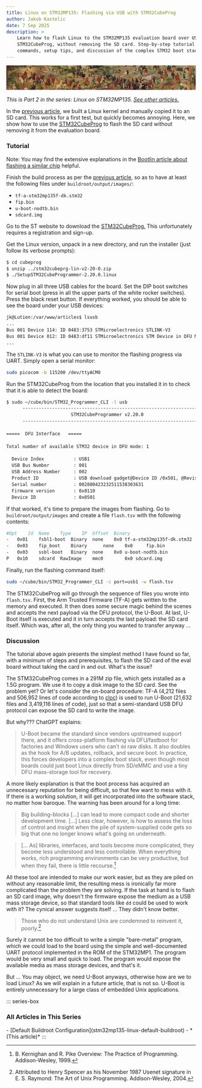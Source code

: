 ```yaml
---
title: Linux on STM32MP135: Flashing via USB with STM32CubeProg
author: Jakob Kastelic
date: 7 Sep 2025
description: >
    Learn how to flash Linux to the STM32MP135 evaluation board over USB using
    STM32CubeProg, without removing the SD card. Step-by-step tutorial with
    commands, setup tips, and discussion of the complex STM32 boot stack.
---
```


![](../images/cal.jpg)

*This is Part 2 in the series: Linux on STM32MP135. [See other
articles.](#series-list)*

In the [previous article](stm32mp135-linux-default-buildroot), we built a Linux
kernel and manually copied it to an SD card. This works for a first test, but
quickly becomes annoying. Here, we show how to use the
[STM32CubeProg](https://www.st.com/en/development-tools/stm32cubeprog.html#get-software)
to flash the SD card without removing it from the evaluation board.

### Tutorial

Note: You may find the extensive explanations in the [Bootlin article about
flashing a similar
chip](https://bootlin.com/blog/building-a-linux-system-for-the-stm32mp1-implementing-factory-flashing/)
helpful.

Finish the build process as per the [previous
article](stm32mp135-linux-default-buildroot), so as to have at least the
following files under `buildroot/output/images/`:

   - `tf-a-stm32mp135f-dk.stm32`
   - `fip.bin`
   - `u-boot-nodtb.bin`
   - `sdcard.img`

Go to the ST website to download the
[STM32CubeProg.](https://www.st.com/en/development-tools/stm32cubeprog.html#get-software)
This unfortunately requires a registration and sign-up.

Get the Linux version, unpack in a new directory, and run the installer (just
follow its verbose prompts):

```sh
$ cd cubeprog
$ unzip ../stm32cubeprg-lin-v2-20-0.zip
$ ./SetupSTM32CubeProgrammer-2.20.0.linux
```

Now plug in all three USB cables for the board. Set the DIP boot switches for
serial boot (press in all the upper parts of the white rocker switches). Press
the black reset button. If everything worked, you should be able to see the
board under your USB devices:

```sh
jk@Lutien:/var/www/articles$ lsusb
...
Bus 001 Device 114: ID 0483:3753 STMicroelectronics STLINK-V3
Bus 001 Device 012: ID 0483:df11 STMicroelectronics STM Device in DFU Mode
...
```

The `STLINK-V3` is what you can use to monitor the flashing progress via UART.
Simply open a serial monitor:

```sh
sudo picocom -b 115200 /dev/ttyACM0
```

Run the STM32CubeProg from the location that you installed it in to check that
it is able to detect the board:

```sh
$ sudo ~/cube/bin/STM32_Programmer_CLI -l usb
      -------------------------------------------------------------------
                        STM32CubeProgrammer v2.20.0
      -------------------------------------------------------------------

=====  DFU Interface   =====

Total number of available STM32 device in DFU mode: 1

  Device Index           : USB1
  USB Bus Number         : 001
  USB Address Number     : 002
  Product ID             : USB download gadget@Device ID /0x501, @Revision ID /0x1003, @Name /STM32MP135F Rev.Y,
  Serial number          : 002800423232511538303631
  Firmware version       : 0x0110
  Device ID              : 0x0501
```

If that worked, it's time to prepare the images from flashing. Go to
`buildroot/output/images` and create a file `flash.tsv` with the following
contents:

```sh
#Opt	Id	Name	Type	IP	Offset	Binary
-	0x01	fsbl1-boot	Binary	none	0x0	tf-a-stm32mp135f-dk.stm32
-	0x03	fip_boot	Binary		none	0x0		fip.bin
-	0x03	ssbl-boot	Binary	none	0x0	u-boot-nodtb.bin
P	0x10	sdcard	RawImage	mmc0		0x0	sdcard.img
```

Finally, run the flashing command itself:

```sh
sudo ~/cube/bin/STM32_Programmer_CLI -c port=usb1 -w flash.tsv
```

The STM32CubeProg will go through the sequence of files you wrote into
`flash.tsv`. First, the Arm Trusted Firmware (TF-A) gets written to the memory
and executed. It then does some secure magic behind the scenes and accepts the
next payload via the DFU protocol, the U-Boot. At last, U-Boot itself is
executed and it in turn accepts the last payload: the SD card itself. Which was,
after all, the only thing you wanted to transfer anyway ...

### Discussion

The tutorial above again presents the simplest method I have found so far, with
a minimum of steps and prerequisites, to flash the SD card of the eval board
without taking the card in and out. What's the issue?

The STM32CubeProg comes in a 291M zip file, which gets installed as a 1.5G
program. We use it to copy a disk image to the SD card. See the problem yet?
Or let's consider the on-board procedure: TF-A (4,212 files and 506,952 lines of
code according to [cloc](https://github.com/AlDanial/cloc)) is used to run
U-Boot (21,632 files and 3,419,116 lines of code), just so that a semi-standard
USB DFU protocol can expose the SD card to write the image.

But why??? ChatGPT explains:

> U-Boot became the standard since vendors upstreamed support there, and it
> offers cross-platform flashing via DFU/fastboot for factories and Windows
> users who can’t `dd` raw disks. It also doubles as the hook for A/B updates,
> rollback, and secure boot. In practice, this forces developers into a complex
> boot stack, even though most boards could just boot Linux directly from
> SD/eMMC and use a tiny DFU mass-storage tool for recovery.

A more likely explanation is that the boot process has acquired an unnecessary
reputation for being difficult, so that few want to mess with it. If there is a
working solution, it will get incorporated into the software stack, no matter
how baroque. The warning has been around for a long time:

> Big building-blocks [...] can lead to more compact code and shorter
> development time. [...] Less clear, however, is how to assess the loss of
> control and insight when the pile of system-supplied code gets so big that one
> no longer knows what's going on underneath.

> [... As] libraries, interfaces, and tools become more complicated, they become
> less understood and less controllable. When everything works, rich programming
> environments can be very productive, but when they fail, there is little
> recourse.[^pract]

All these tool are intended to make our work easier, but as they are piled on
without any reasonable limit, the resulting mess is ironically far more
complicated than the problem they are solving. If the task at hand is to flash
an SD card image, why doesn't the firmware expose the medium as a USB mass
storage device, so that standard tools like `dd` could be used to work with it?
The cynical answer suggests itself ... They didn't know better.

> Those who do not understand Unix are condemned to reinvent it, poorly.[^ray]

Surely it cannot be too difficult to write a simple "bare-metal" program, which
we could load to the board using the simple and well-documented UART protocol
implemented in the ROM of the STM32MP1. The program would be very small and
quick to load. The program would expose the available media as mass storage
devices, and that's it.

But ... You may object, we need U-Boot anyways, otherwise how are we to load
Linux? As we will explain in a future article, that is not so. U-Boot is
entirely unnecessary for a large class of embedded Unix applications.

::: series-box
<h3 id="series-list">All Articles in This Series</h3>
- [Default Buildroot Configuration](stm32mp135-linux-default-buildroot)
- *(This article)*
:::

[^pract]:  B. Kernighan and R. Pike Overview: The Practice of Programming.
    Addison-Wesley, 1999.

[^ray]: Attributed to Henry Spencer as his November 1987 Usenet signature in E.
    S.  Raymond: The Art of Unix Programming. Addison-Wesley, 2004.
